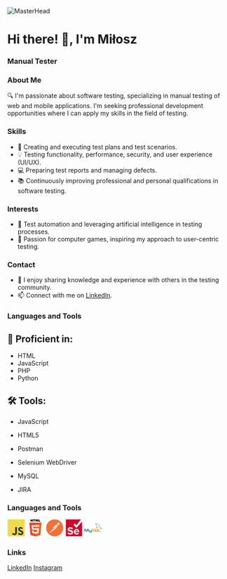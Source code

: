 <!DOCTYPE html>
<html>
<head>
  
</head>
<body>
  <div class="container">
    <div class="header">
      <img src="https://camo.githubusercontent.com/efa14bf9ed44028c9939f1d20fee4f048ef16d58ea882ebbc86b2a74cdab6168/68747470733a2f2f616c676f776f726b7375706c6f61642e73332e616d617a6f6e6177732e636f6d2f6e65772d616c676f776f726b732f77702d636f6e74656e742f75706c6f6164732f323031362f30352f31363130353130392f536f6674776172652d546573742d4d616e6167656d656e742e676966" alt="MasterHead">
      <h1>Hi there! 👋, I'm Miłosz</h1>
      <h3>Manual Tester</h3>
    </div>
    <div class="content">
   
### About Me
🔍 I'm passionate about software testing, specializing in manual testing of web and mobile applications. I'm seeking professional development opportunities where I can apply my skills in the field of testing.

### Skills
- 🌟 Creating and executing test plans and test scenarios.
- 💡 Testing functionality, performance, security, and user experience (UI/UX).
- 💻 Preparing test reports and managing defects.
- 📚 Continuously improving professional and personal qualifications in software testing.

### Interests
- 🚀 Test automation and leveraging artificial intelligence in testing processes.
- 👾 Passion for computer games, inspiring my approach to user-centric testing.

### Contact
- 🤝 I enjoy sharing knowledge and experience with others in the testing community.
- 📫 Connect with me on [LinkedIn](https://www.linkedin.com/in/mi%C5%82osz-kordzi%C5%84ski-a85947254).

### Languages and Tools
## 🧠 Proficient in:
- HTML
- JavaScript
- PHP
- Python
  
## 🛠 Tools:
- JavaScript
- HTML5
- Postman
- Selenium WebDriver
- MySQL
- JIRA
  
    </div>

    <div class="skills">
      <h3>Languages and Tools</h3>
      <p>
        <img src="https://raw.githubusercontent.com/devicons/devicon/master/icons/javascript/javascript-original.svg" alt="JavaScript" width="40" height="40">
        <img src="https://raw.githubusercontent.com/devicons/devicon/master/icons/html5/html5-original-wordmark.svg" alt="HTML5" width="40" height="40">
        <img src="https://raw.githubusercontent.com/devicons/devicon/master/icons/postman/postman-original.svg" alt="Postman" width="40" height="40">
        <img src="https://raw.githubusercontent.com/devicons/devicon/master/icons/selenium/selenium-original.svg" alt="Selenium WebDriver" width="40" height="40">
        <img src="https://raw.githubusercontent.com/devicons/devicon/master/icons/mysql/mysql-original-wordmark.svg" alt="MySQL" width="40" height="40">
      </p>
    </div>

    <div class="links">
      <h3>Links</h3>
      <p>
        <a href="https://www.linkedin.com/in/mi%C5%82osz-kordzi%C5%84ski-a85947254" target="_blank">LinkedIn</a>
        <a href="https://instagram.com/milekgym" target="_blank">Instagram</a>
      </p>
    </div>
  </div>
</body>
</html>
